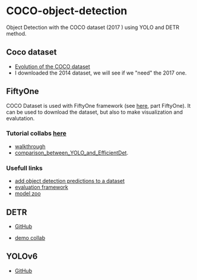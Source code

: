 # COCO-object-detection
Object Detection with the COCO dataset (2017    ) using YOLO and DETR method.

## Coco dataset

- [Evolution of the COCO dataset](https://paperswithcode.com/dataset/coco)
- I downloaded the 2014 dataset, we will see if we "need" the 2017 one.

## FiftyOne


COCO Dataset is used with FiftyOne framework (see [here](`https://cocodataset.org/#download`), part FiftyOne). It can be used to download the dataset, but also to make visualization and evalutation.

### Tutorial collabs [here](https://github.com/voxel51/fiftyone-examples)
- [walkthrough](https://colab.research.google.com/github/voxel51/fiftyone-examples/blob/master/examples/walkthrough.ipynb)
- [comparison_between_YOLO_and_EfficientDet](https://colab.research.google.com/github/voxel51/fiftyone-examples/blob/master/examples/comparing_YOLO_and_EfficientDet.ipynb).

### Usefull links

- [add object detection predictions to a dataset](https://voxel51.com/docs/fiftyone/user_guide/using_datasets.html#object-detection)
- [evaluation framework](https://voxel51.com/docs/fiftyone/user_guide/evaluation.html)
- [model zoo](https://voxel51.com/docs/fiftyone/user_guide/model_zoo/models.html)

## DETR

- [GitHub](https://github.com/facebookresearch/detr)

- [demo collab](https://colab.research.google.com/github/facebookresearch/detr/blob/colab/notebooks/detr_demo.ipynb#scrollTo=h91rsIPl7tVl)


## YOLOv6

- [GitHub](https://github.com/meituan/YOLOv6)